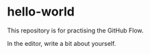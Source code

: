 # hello-world
This repository is for practising the GitHub Flow.

In the editor, write a bit about yourself.

